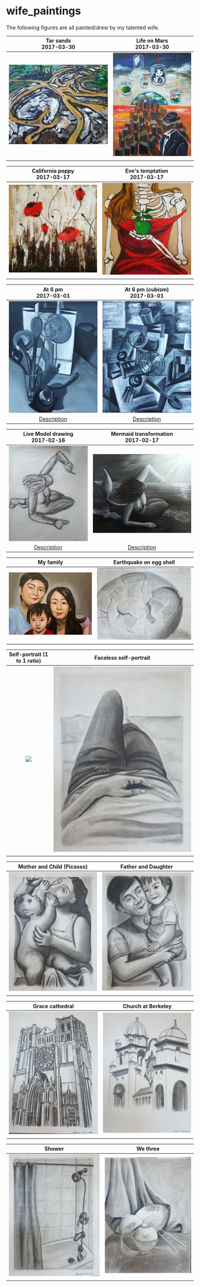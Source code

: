 # wife_paintings
The following figures are all painted/drew by my talented wife. 

Tar sands <br>  2017-03-30           | Life on Mars <br> 2017-03-30
:-------------------------:|:-------------------------:
![](https://raw.githubusercontent.com/qingkaikong/wife_paintings/master/images/figure_18.jpg)  |  ![](https://raw.githubusercontent.com/qingkaikong/wife_paintings/master/images/figure_17.jpg)
| | 

California poppy <br>  2017-03-17           | Eve's temptation <br> 2017-03-17
:-------------------------:|:-------------------------:
![](https://raw.githubusercontent.com/qingkaikong/wife_paintings/master/images/figure_16.jpg)  |  ![](https://raw.githubusercontent.com/qingkaikong/wife_paintings/master/images/figure_15.jpg)
| | 

At 6 pm <br>  2017-03-01           | At 6 pm (cubism) <br> 2017-03-01
:-------------------------:|:-------------------------:
![](https://raw.githubusercontent.com/qingkaikong/wife_paintings/master/images/figure_13.jpg)  |  ![](https://raw.githubusercontent.com/qingkaikong/wife_paintings/master/images/figure_14.jpg)
| [Description](http://qingkaikong.blogspot.com/2017/03/wifes-painting-tools-at-home.html) | [Description](http://qingkaikong.blogspot.com/2017/03/wifes-painting-tools-at-home.html)

Live Model drawing <br>  2017-02-16           | Mermaid transformation <br> 2017-02-17
:-------------------------:|:-------------------------:
![](https://raw.githubusercontent.com/qingkaikong/wife_paintings/master/images/figure_11.jpg)  |  ![](https://raw.githubusercontent.com/qingkaikong/wife_paintings/master/images/figure_12.jpg)
| [Description](http://qingkaikong.blogspot.com/2017/02/wife-painting-mermaid-transformation.html)| [Description](http://qingkaikong.blogspot.com/2017/02/wife-painting-mermaid-transformation.html)

My family           | Earthquake on egg shell
:-------------------------:|:-------------------------:
![](https://raw.githubusercontent.com/qingkaikong/wife_paintings/master/images/figure_10.jpg)  |  ![](https://raw.githubusercontent.com/qingkaikong/wife_paintings/master/images/figure_1.jpg)
| | 

Self-portrait (1 to 1 ratio)          | Faceless self-portrait
:-------------------------:|:-------------------------:
![](https://raw.githubusercontent.com/qingkaikong/wife_paintings/master/images/figure_9.jpg)  |  ![](https://raw.githubusercontent.com/qingkaikong/wife_paintings/master/images/figure_8.jpg)
| | 

Mother and Child (Picasso)          | Father and Daughter
:-------------------------:|:-------------------------:
![](https://raw.githubusercontent.com/qingkaikong/wife_paintings/master/images/figure_6.jpg)  |  ![](https://raw.githubusercontent.com/qingkaikong/wife_paintings/master/images/figure_7.jpg)
| | 

Grace cathedral          | Church at Berkeley
:-------------------------:|:-------------------------:
![](https://raw.githubusercontent.com/qingkaikong/wife_paintings/master/images/figure_5.jpg)  |  ![](https://raw.githubusercontent.com/qingkaikong/wife_paintings/master/images/figure_4.jpg)
| | 

Shower          | We three
:-------------------------:|:-------------------------:
![](https://raw.githubusercontent.com/qingkaikong/wife_paintings/master/images/figure_3.jpg)  |  ![](https://raw.githubusercontent.com/qingkaikong/wife_paintings/master/images/figure_2.jpg)
| | 

